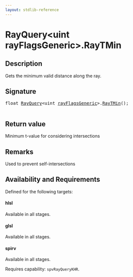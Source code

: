 ```yaml
---
layout: stdlib-reference
---
```


# RayQuery\<uint rayFlagsGeneric\>\.RayTMin

## Description

Gets the minimum valid distance along the ray.



## Signature 

<pre>
<span class="code_keyword">float</span> <a href="index.html" class="code_type">RayQuery</a>&lt;<span class="code_keyword">uint</span> <a href="index.html#decl-rayFlagsGeneric" class="code_var">rayFlagsGeneric</a>&gt;.<a href="raytmin-034.html">RayTMin</a>();

</pre>

## Return value
Minimum t-value for considering intersections

## Remarks
Used to prevent self-intersections


## Availability and Requirements

Defined for the following targets:

#### hlsl
Available in all stages.

#### glsl
Available in all stages.

#### spirv
Available in all stages.

Requires capability: `spvRayQueryKHR`.


